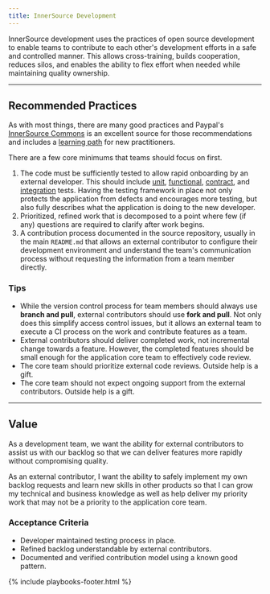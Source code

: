 ```yaml
---
title: InnerSource Development
---
```


InnerSource development uses the practices of open source development to enable teams to contribute to each other's development efforts in a safe and controlled manner. This allows cross-training, builds cooperation, reduces silos, and enables the ability to flex effort when needed while maintaining quality ownership.

---

## Recommended Practices

As with most things, there are many good practices and Paypal's [InnerSource Commons](https://paypal.github.io/InnerSourceCommons/) is an excellent source for those recommendations and includes a [learning path](https://github.com/InnerSourceCommons/InnerSourceLearningPath) for new practitioners.

There are a few core minimums that teams should focus on first.

1. The code must be sufficiently tested to allow rapid onboarding by an external developer. This should include [unit](../testing-process/unit-testing.html), [functional](../testing-process/functional-testing.html), [contract](http://testing.walmart.com/testsolutions/testing-practices/testing-terms.html#api-test), and [integration](../testing-process/integration-testing.html) tests. Having the testing framework in place not only protects the application from defects and encourages more testing, but also fully describes what the application is doing to the new developer.
2. Prioritized, refined work that is decomposed to a point where few (if any) questions are required to clarify after work begins.
3. A contribution process documented in the source repository, usually in the main `README.md` that allows an external contributor to configure their development environment and understand the team's communication process without requesting the information from a team member directly.

### Tips

- While the version control process for team members should always use **branch and pull**, external contributors should use **fork and pull**. Not only does this simplify access control issues, but it allows an external team to execute a CI process on the work and contribute features as a team.
- External contributors should deliver completed work, not incremental change towards a feature. However, the completed features should be small enough for the application core team to effectively code review.
- The core team should prioritize external code reviews. Outside help is a gift.
- The core team should not expect ongoing support from the external contributors. Outside help is a gift.

---

## Value

As a development team, we want the ability for external contributors to assist us with our backlog so that we can deliver features more rapidly without compromising quality.

As an external contributor, I want the ability to safely implement my own backlog requests and learn new skills in other products so that I can grow my technical and business knowledge as well as help deliver my priority work that may not be a priority to the application core team.

### Acceptance Criteria

- Developer maintained testing process in place.
- Refined backlog understandable by external contributors.
- Documented and verified contribution model using a known good pattern.

{% include playbooks-footer.html %}

